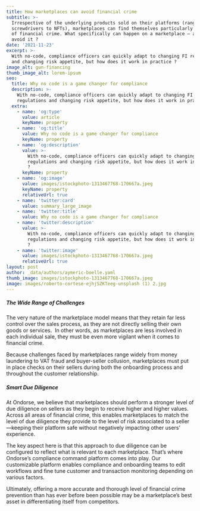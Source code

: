 ```yaml
---
title: How marketplaces can avoid financial crime
subtitle: >-
  Irrespective of the underlying products sold on their platforms (ranging from
  screwdrivers to NFTs), marketplaces can find themselves particularly at risk
  of financial crime. What specifically can happen on a marketplace – and how to
  avoid it ?
date: '2021-11-23'
excerpt: >-
  With no-code, compliance officers can quickly adapt to changing FI regulations
  and changing risk appetite, but how does it work in practice ?
image_alt: gun-financing
thumb_image_alt: lorem-ipsum
seo:
  title: Why no code is a game changer for compliance
  description: >-
    With no-code, compliance officers can quickly adapt to changing FI
    regulations and changing risk appetite, but how does it work in practice ?
  extra:
    - name: 'og:type'
      value: article
      keyName: property
    - name: 'og:title'
      value: Why no code is a game changer for compliance
      keyName: property
    - name: 'og:description'
      value: >-
        With no-code, compliance officers can quickly adapt to changing FI
        regulations and changing risk appetite, but how does it work in practice
        ?
      keyName: property
    - name: 'og:image'
      value: images/istockphoto-1313467768-170667a.jpeg
      keyName: property
      relativeUrl: true
    - name: 'twitter:card'
      value: summary_large_image
    - name: 'twitter:title'
      value: Why no code is a game changer for compliance
    - name: 'twitter:description'
      value: >-
        With no-code, compliance officers can quickly adapt to changing FI
        regulations and changing risk appetite, but how does it work in practice
        ?
    - name: 'twitter:image'
      value: images/istockphoto-1313467768-170667a.jpeg
      relativeUrl: true
layout: post
author: _data/authors/aymeric-boelle.yaml
thumb_image: images/istockphoto-1313467768-170667a.jpeg
image: images/roberto-cortese-ejhjSZKTeeg-unsplash (1) 2.jpg
---
```

##### The Wide Range of Challenges

The very nature of the marketplace model means that they retain far less control over the sales process, as they are not directly selling their own goods or services.  In other words, as marketplaces are less involved in each individual sale, they must be even more vigilant when it comes to financial crime. 

Because challenges faced by marketplaces range widely from money laundering to VAT fraud and buyer-seller collusion, marketplaces must put in place checks on their sellers during both the onboarding process and throughout the customer relationship.

##### Smart Due Diligence 

At Ondorse, we believe that marketplaces should perform a stronger level of due diligence on sellers as they begin to receive higher and higher values. Across all areas of financial crime, this enables marketplaces to match the level of due diligence they provide to the level of risk associated to a seller—keeping their platform safe without negatively impacting other users’ experience.


The key aspect here is that this approach to due diligence can be configured to reflect what is relevant to each marketplace. That’s where Ondorse’s compliance command platform comes into play. Our customizable platform enables compliance and onboarding teams to edit workflows and fine tune customer and transaction monitoring depending on various factors. 

Ultimately, offering a more accurate and thorough level of financial crime prevention than has ever before been possible may be a marketplace’s best asset in differentiating itself from competitors.
